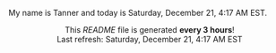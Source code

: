 My name is Tanner and today is Saturday, December 21, 4:17 AM EST.

<p align="center">This <i>README</i> file is generated <b>every 3 hours</b>!</br>Last refresh: Saturday, December 21, 4:17 AM EST<br /></p>
